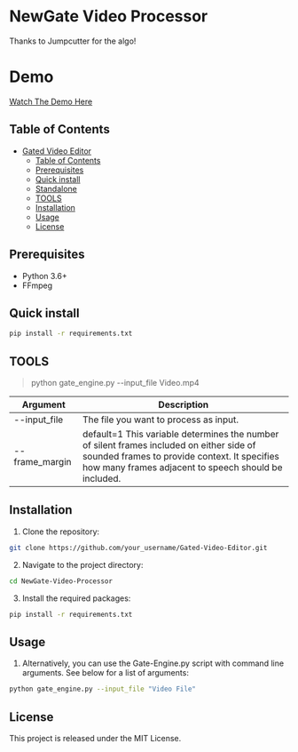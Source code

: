 # NewGate Video Processor

Thanks to Jumpcutter for the algo! 

# Demo

[Watch The Demo Here](https://www.youtube.com/watch?v=SHR-C7kSif4&ab_channel=TesseractFoley)


## Table of Contents

- [Gated Video Editor](#gated-video-editor)
  - [Table of Contents](#table-of-contents)
  - [Prerequisites](#prerequisites)
  - [Quick install](#quick-install)
  - [Standalone](#standalone)
  - [TOOLS](#tools)
  - [Installation](#installation)
  - [Usage](#usage)
  - [License](#license)

## Prerequisites

- Python 3.6+
- FFmpeg

## Quick install

```bash
pip install -r requirements.txt
```

## TOOLS

>python gate_engine.py --input_file Video.mp4

| Argument | Description |
| --- | --- |
| --input_file | The file you want to process as input. |
| --frame_margin | default=1 This variable determines the number of silent frames included on either side of sounded frames to provide context. It specifies how many frames adjacent to speech should be included. |

## Installation

1. Clone the repository:

```bash
git clone https://github.com/your_username/Gated-Video-Editor.git
```

2. Navigate to the project directory:

```bash
cd NewGate-Video-Processor
```

3. Install the required packages:

```bash
pip install -r requirements.txt
```

## Usage

1. Alternatively, you can use the Gate-Engine.py script with command line arguments. See below for a list of arguments:

```bash	
python gate_engine.py --input_file "Video File"
```

## License

This project is released under the MIT License.
